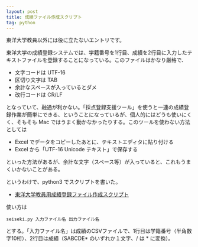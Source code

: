 ```yaml
---
layout: post
title: 成績ファイル作成スクリプト
tag: python
---
```

東洋大学教員以外には役に立たないエントリです。

東洋大学の成績登録システムでは、学籍番号を1行目、成績を2行目に入力したテキストファイルを登録することになっている。このファイルはかなり厳格で、

- 文字コードは UTF-16
- 区切り文字は TAB
- 余計なスペースが入っているとダメ
- 改行コードは CR/LF

となっていて、融通が利かない。「採点登録支援ツール」を使うと一連の成績登録作業が簡単にできる、ということになっているが、個人的にはどうも使いにくく、そもそも Mac ではうまく動かなかったりする。このツールを使わない方法としては

- Excel でデータをコピーしたあとに、テキストエディタに貼り付ける
- Excel から「UTF-16 Unicode テキスト」で保存する

といった方法があるが、余計な文字（スペース等）が入っていると、これもうまくいかないことがある。

というわけで、python3 でスクリプトを書いた。

- [東洋大学教員用成績登録ファイル作成スクリプト](https://gist.github.com/sekika/20f65cb7e2eed1cd84d4)

使い方は

~~~
seiseki.py 入力ファイル名 出力ファイル名
~~~

とする。「入力ファイル名」は成績のCSVファイルで、1行目は学籍番号（半角数字10桁）、2行目は成績（SABCDE* のいずれか１文字、/ は * に変換）。
